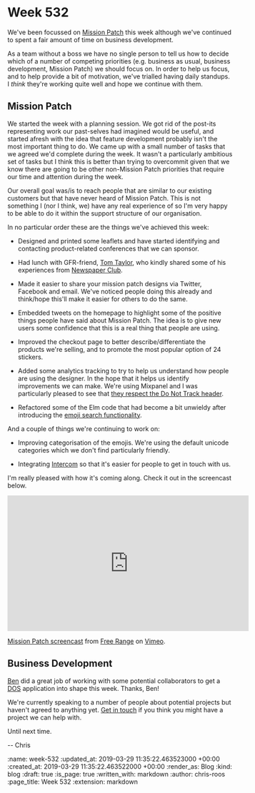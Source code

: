 Week 532
========

We've been focussed on [Mission Patch][mission-patch] this week although we've continued to spent a fair amount of time on business development.

As a team without a boss we have no single person to tell us how to decide which of a number of competing priorities (e.g. business as usual, business development, Mission Patch) we should focus on. In order to help us focus, and to help provide a bit of motivation, we've trialled having daily standups. I _think_ they're working quite well and hope we continue with them.

## Mission Patch

We started the week with a planning session. We got rid of the post-its representing work our past-selves had imagined would be useful, and started afresh with the idea that feature development probably isn't the most important thing to do. We came up with a small number of tasks that we agreed we'd complete during the week. It wasn't a particularly ambitious set of tasks but I think this is better than trying to overcommit given that we know there are going to be other non-Mission Patch priorities that require our time and attention during the week.

Our overall goal was/is to reach people that are similar to our existing customers but that have never heard of Mission Patch. This is not something I (nor I think, we) have any real experience of so I'm very happy to be able to do it within the support structure of our organisation.

In no particular order these are the things we've achieved this week:

* Designed and printed some leaflets and have started identifying and contacting product-related conferences that we can sponsor.

* Had lunch with GFR-friend, [Tom Taylor][tom-taylor], who kindly shared some of his experiences from [Newspaper Club][newspaper-club].

* Made it easier to share your mission patch designs via Twitter, Facebook and email. We've noticed people doing this already and think/hope this'll make it easier for others to do the same.

* Embedded tweets on the homepage to highlight some of the positive things people have said about Mission Patch. The idea is to give new users some confidence that this is a real thing that people are using.

* Improved the checkout page to better describe/differentiate the products we're selling, and to promote the most popular option of 24 stickers.

* Added some analytics tracking to try to help us understand how people are using the designer. In the hope that it helps us identify improvements we can make. We're using Mixpanel and I was particularly pleased to see that [they respect the Do Not Track header][mixpanel-dnt].

* Refactored some of the Elm code that had become a bit unwieldy after introducing the [emoji search functionality][mission-patch-emoji-search].

And a couple of things we're continuing to work on:

* Improving categorisation of the emojis. We're using the default unicode categories which we don't find particularly friendly.

* Integrating [Intercom][intercom] so that it's easier for people to get in touch with us.

I'm really pleased with how it's coming along. Check it out in the screencast below.

<iframe src="https://player.vimeo.com/video/327266672" width="540" height="304" frameborder="0" webkitallowfullscreen mozallowfullscreen allowfullscreen></iframe>
<p><a href="https://vimeo.com/327266672">Mission Patch screencast</a> from <a href="https://vimeo.com/gofreerange">Free Range</a> on <a href="https://vimeo.com">Vimeo</a>.</p>

## Business Development

[Ben][ben-griffiths] did a great job of working with some potential collaborators to get a [DOS][dos] application into shape this week. Thanks, Ben!

We're currently speaking to a number of people about potential projects but haven't agreed to anything yet. [Get in touch][contact] if you think you might have a project we can help with.

Until next time.

-- Chris

[ben-griffiths]: /ben-griffiths
[contact]: /contact
[dos]: https://www.digitalmarketplace.service.gov.uk/digital-outcomes-and-specialists/opportunities
[intercom]: https://www.intercom.com/
[mission-patch-emoji-search]: https://twitter.com/mission_patches/status/1111274897014226948
[mission-patch]: https://mission-patch.com/
[mixpanel-dnt]: https://help.mixpanel.com/hc/en-us/articles/360000679006-Managing-Personal-Information#optout-users
[newspaper-club]: https://www.newspaperclub.com/
[tom-taylor]: https://www.tomtaylor.co.uk/

:name: week-532
:updated_at: 2019-03-29 11:35:22.463523000 +00:00
:created_at: 2019-03-29 11:35:22.463522000 +00:00
:render_as: Blog
:kind: blog
:draft: true
:is_page: true
:written_with: markdown
:author: chris-roos
:page_title: Week 532
:extension: markdown
